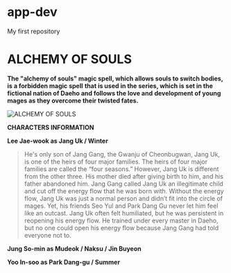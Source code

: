 # app-dev
My first repository
# ALCHEMY OF SOULS 
**The "alchemy of souls" magic spell, which allows souls to switch bodies, is a forbidden magic spell**
**that is used in the series, which is set in the fictional nation of Daeho and follows the love and** 
**development of young mages as they overcome their twisted fates.**

![ALCHEMY OF SOULS](https://user-images.githubusercontent.com/103475835/206907755-8df0d10f-4df8-4157-b34b-f4025448a726.jpg#center
) 

**CHARACTERS INFORMATION**

  **Lee Jae-wook as Jang Uk / Winter**
> He's only son of Jang Gang, the Gwanju of Cheonbugwan, Jang Uk, is one of the heirs of four major families. The heirs of four major families are called the “four seasons.” However, Jang Uk is different from the other three. His mother died after giving birth to him, and his father abandoned him. Jang Gang called Jang Uk an illegitimate child and cut off the energy flow that he was born with. Without the energy flow, Jang Uk was just a normal person and didn’t fit into the circle of mages. Yet, his friends Seo Yul and Park Dang Gu never let him feel like an outcast. Jang Uk often felt humiliated, but he was persistent in reopening his energy flow. He trained under every master in Daeho, but no one could open his energy flow because Jang Gang had told everyone not to.

**Jung So-min as Mudeok / Naksu / Jin Buyeon**

**Yoo In-soo as Park Dang-gu / Summer**

